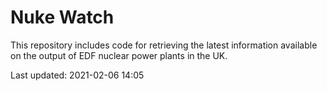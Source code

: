 # Nuke Watch

This repository includes code for retrieving the latest information available on the output of EDF nuclear power plants in the UK.

Last updated: 2021-02-06 14:05